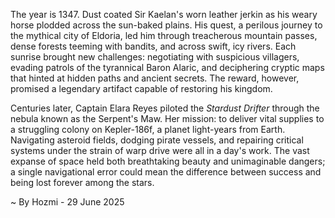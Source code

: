 
The year is 1347.  Dust coated Sir Kaelan's worn leather jerkin as his weary horse plodded across the sun-baked plains.  His quest, a perilous journey to the mythical city of Eldoria, led him through treacherous mountain passes, dense forests teeming with bandits, and across swift, icy rivers.  Each sunrise brought new challenges:  negotiating with suspicious villagers, evading patrols of the tyrannical Baron Alaric, and deciphering cryptic maps that hinted at hidden paths and ancient secrets. The reward, however, promised a legendary artifact capable of restoring his kingdom.

Centuries later, Captain Elara Reyes piloted the *Stardust Drifter* through the nebula known as the Serpent's Maw.  Her mission: to deliver vital supplies to a struggling colony on Kepler-186f, a planet light-years from Earth. Navigating asteroid fields, dodging pirate vessels, and repairing critical systems under the strain of warp drive were all in a day's work.  The vast expanse of space held both breathtaking beauty and unimaginable dangers; a single navigational error could mean the difference between success and being lost forever among the stars.

~ By Hozmi - 29 June 2025
